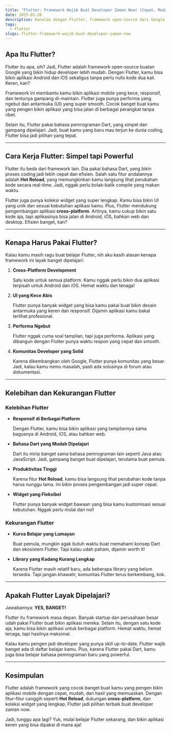 ```yaml
---
title: "Flutter: Framework Wajib Buat Developer Zaman Now! (Cepat, Mudah, dan Responsif)"
date: 2025-01-26
description: Kenalan dengan Flutter, framework open-source dari Google yang bikin aplikasi Android & iOS jadi gampang. Yuk, pelajari cara kerja Flutter, kelebihan, kekurangan, dan kenapa kamu harus coba framework ini!
tags:
  - Flutter
slugs: flutter-framework-wajib-buat-developer-zaman-now
---
```


## Apa Itu Flutter?

Flutter itu apa, sih? Jadi, Flutter adalah framework open-source buatan Google yang bikin hidup developer lebih mudah. Dengan Flutter, kamu bisa bikin aplikasi Android dan iOS sekaligus tanpa perlu nulis kode dua kali. Keren, kan?

Framework ini membantu kamu bikin aplikasi mobile yang kece, responsif, dan tentunya gampang di-maintain. Flutter juga punya performa yang ngebut dan antarmuka (UI) yang super smooth. Cocok banget buat kamu yang pengen bikin aplikasi yang bisa jalan di berbagai perangkat tanpa ribet.

Selain itu, Flutter pakai bahasa pemrograman Dart, yang simpel dan gampang dipelajari. Jadi, buat kamu yang baru mau terjun ke dunia coding, Flutter bisa jadi pilihan yang tepat.

---

## Cara Kerja Flutter: Simpel tapi Powerful

Flutter itu beda dari framework lain. Dia pakai bahasa Dart, yang bikin proses coding jadi lebih cepat dan efisien. Salah satu fitur andalannya adalah **Hot Reload**, yang memungkinkan kamu langsung lihat perubahan kode secara real-time. Jadi, nggak perlu bolak-balik compile yang makan waktu.

Flutter juga punya koleksi widget yang super lengkap. Kamu bisa bikin UI yang unik dan sesuai kebutuhan aplikasi kamu. Plus, Flutter mendukung pengembangan aplikasi **cross-platform**. Artinya, kamu cukup bikin satu kode aja, tapi aplikasinya bisa jalan di Android, iOS, bahkan web dan desktop. Efisien banget, kan?

---

## Kenapa Harus Pakai Flutter?

Kalau kamu masih ragu buat belajar Flutter, nih aku kasih alasan kenapa framework ini layak banget dipelajari:

1. **Cross-Platform Development**

   Satu kode untuk semua platform. Kamu nggak perlu bikin dua aplikasi terpisah untuk Android dan iOS. Hemat waktu dan tenaga!

2. **UI yang Kece Abis**

   Flutter punya banyak widget yang bisa kamu pakai buat bikin desain antarmuka yang keren dan responsif. Dijamin aplikasi kamu bakal terlihat profesional.

3. **Performa Ngebut**

   Flutter nggak cuma soal tampilan, tapi juga performa. Aplikasi yang dibangun dengan Flutter punya waktu respon yang cepat dan smooth.

4. **Komunitas Developer yang Solid**

   Karena dikembangkan oleh Google, Flutter punya komunitas yang besar. Jadi, kalau kamu nemu masalah, pasti ada solusinya di forum atau dokumentasi.

---

## Kelebihan dan Kekurangan Flutter

### Kelebihan Flutter

- **Responsif di Berbagai Platform**

  Dengan Flutter, kamu bisa bikin aplikasi yang tampilannya sama bagusnya di Android, iOS, atau bahkan web.

- **Bahasa Dart yang Mudah Dipelajari**

  Dart itu mirip banget sama bahasa pemrograman lain seperti Java atau JavaScript. Jadi, gampang banget buat dipelajari, terutama buat pemula.

- **Produktivitas Tinggi**

  Karena fitur **Hot Reload**, kamu bisa langsung lihat perubahan kode tanpa harus nunggu lama. Ini bikin proses pengembangan jadi super cepat.

- **Widget yang Fleksibel**

  Flutter punya banyak widget bawaan yang bisa kamu kustomisasi sesuai kebutuhan. Nggak perlu mulai dari nol!

### Kekurangan Flutter

- **Kurva Belajar yang Lumayan**

  Buat pemula, mungkin agak butuh waktu buat memahami konsep Dart dan ekosistem Flutter. Tapi kalau udah paham, dijamin worth it!

- **Library yang Kadang Kurang Lengkap**

  Karena Flutter masih relatif baru, ada beberapa library yang belum tersedia. Tapi jangan khawatir, komunitas Flutter terus berkembang, kok.

---

## Apakah Flutter Layak Dipelajari?

Jawabannya: **YES, BANGET!**

Flutter itu framework masa depan. Banyak startup dan perusahaan besar udah pakai Flutter buat bikin aplikasi mereka. Selain itu, dengan satu kode aja, kamu bisa bikin aplikasi untuk berbagai platform. Hemat waktu, hemat tenaga, tapi hasilnya maksimal.

Kalau kamu pengen jadi developer yang punya skill up-to-date, Flutter wajib banget ada di daftar belajar kamu. Plus, karena Flutter pakai Dart, kamu juga bisa belajar bahasa pemrograman baru yang powerful.

---

## Kesimpulan

Flutter adalah framework yang cocok banget buat kamu yang pengen bikin aplikasi mobile dengan cepat, mudah, dan hasil yang memuaskan. Dengan fitur-fitur canggih seperti **Hot Reload**, dukungan **cross-platform**, dan koleksi widget yang lengkap, Flutter jadi pilihan terbaik buat developer zaman now.

Jadi, tunggu apa lagi? Yuk, mulai belajar Flutter sekarang, dan bikin aplikasi keren yang bisa dipakai di mana aja!
